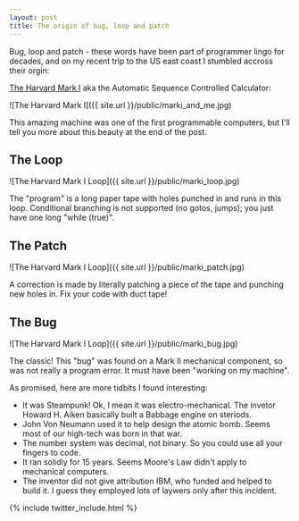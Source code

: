 ```yaml
---
layout: post
title: The origin of bug, loop and patch
---
```


Bug, loop and patch - these words have been part of programmer lingo for decades, and on my recent trip to the US east coast I stumbled accross their orgin: 

[The Harvard Mark I](http://en.wikipedia.org/wiki/Harvard_Mark_I) aka the Automatic Sequence Controlled Calculator:

![The Harvard Mark I]({{ site.url }}/public/marki_and_me.jpg)

This amazing machine was one of the first programmable computers, but I'll tell you more about this beauty at the end of the post.

## The Loop

![The Harvard Mark I Loop]({{ site.url }}/public/marki_loop.jpg)

The "program" is a long paper tape with holes punched in and runs in this loop. Conditional branching is not supported (no gotos, jumps); you just have one long "while (true)".

## The Patch

![The Harvard Mark I Loop]({{ site.url }}/public/marki_patch.jpg)

A correction is made by literally patching a piece of the tape and punching new holes in. Fix your code with duct tape!

## The Bug


![The Harvard Mark I Loop]({{ site.url }}/public/marki_bug.jpg)

The classic! This "bug" was found on a Mark II mechanical component, so was not really a program error. It must have been "working on my machine".

As promised, here are more tidbits I found interesting:

* It was Steampunk! Ok, I mean it was electro-mechanical. The invetor Howard H. Aiken basically built a Babbage engine on steriods. 
* John Von Neumann used it to help design the atomic bomb. Seems most of our high-tech was born in that war.
* The number system was decimal, not binary. So you could use all your fingers to code.
* It ran solidly for 15 years. Seems Moore's Law didn't apply to mechanical computers.
* The inventor did not give attribution IBM, who funded and helped to build it. I guess they employed lots of laywers only after this incident.


{% include twitter_include.html %}

